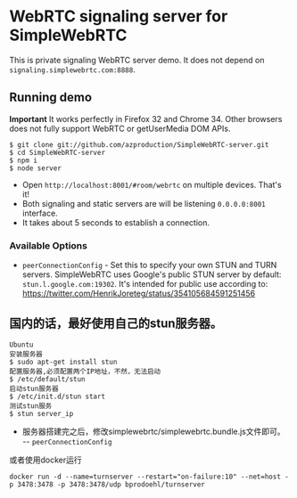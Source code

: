 # WebRTC signaling server for SimpleWebRTC

This is private signaling WebRTC server demo. It does not depend on `signaling.simplewebrtc.com:8888`.

## Running demo

**Important** 
It works perfectly in Firefox 32 and Chrome 34. 
Other browsers does not fully support WebRTC or getUserMedia DOM APIs.

```
$ git clone git://github.com/azproduction/SimpleWebRTC-server.git
$ cd SimpleWebRTC-server
$ npm i
$ node server
```

 - Open `http://localhost:8001/#room/webrtc` on multiple devices. That's it!
 - Both signaling and static servers are will be listening `0.0.0.0:8001` interface.
 - It takes about 5 seconds to establish a connection.

### Available Options

 - `peerConnectionConfig` - Set this to specify your own STUN and TURN servers. SimpleWebRTC uses Google's public STUN server by
 default: `stun.l.google.com:19302`. It's intended for public use according to: https://twitter.com/HenrikJoreteg/status/354105684591251456

## 国内的话，最好使用自己的stun服务器。

```
Ubuntu
安装服务器
$ sudo apt-get install stun
配置服务器,必须配置两个IP地址，不然，无法启动
$ /etc/default/stun
启动stun服务器
$ /etc/init.d/stun start
测试stun服务
$ stun server_ip
```

 - 服务器搭建完之后，修改simplewebrtc/simplewebrtc.bundle.js文件即可。
 -- `peerConnectionConfig` 

或者使用docker运行
```
docker run -d --name=turnserver --restart="on-failure:10" --net=host -p 3478:3478 -p 3478:3478/udp bprodoehl/turnserver

```
